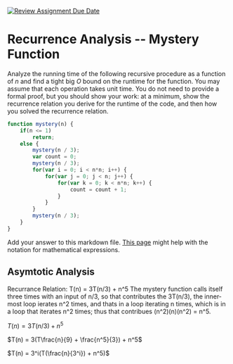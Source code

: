 [![Review Assignment Due Date](https://classroom.github.com/assets/deadline-readme-button-24ddc0f5d75046c5622901739e7c5dd533143b0c8e959d652212380cedb1ea36.svg)](https://classroom.github.com/a/OlW38W4k)
# Recurrence Analysis -- Mystery Function

Analyze the running time of the following recursive procedure as a function of
$n$ and find a tight big $O$ bound on the runtime for the function. You may
assume that each operation takes unit time. You do not need to provide a formal
proof, but you should show your work: at a minimum, show the recurrence relation
you derive for the runtime of the code, and then how you solved the recurrence
relation.

```javascript
function mystery(n) {
    if(n <= 1)
        return;
    else {
        mystery(n / 3);
        var count = 0;
        mystery(n / 3);
        for(var i = 0; i < n*n; i++) {
            for(var j = 0; j < n; j++) {
                for(var k = 0; k < n*n; k++) {
                    count = count + 1;
                }
            }
        }
        mystery(n / 3);
    }
}
```

Add your answer to this markdown file. [This
page](https://docs.github.com/en/get-started/writing-on-github/working-with-advanced-formatting/writing-mathematical-expressions)
might help with the notation for mathematical expressions.

## Asymtotic Analysis
Recurrance Relation: T(n) = 3T(n/3) + n^5
The mystery function calls itself three times with an input of n/3, so that contributes the 3T(n/3), the inner-most loop ierates n^2 times, and thats in a loop iterating n times, which is in a loop that iterates n^2 times; thus that contribues (n^2)(n)(n^2) = n^5.

$T(n) = 3T(n/3) + n^5$

$T(n) = 3(T\frac{n}{9} + \frac{n^5}{3}) + n^5$

$T(n) = 3^i(T(\frac{n}{3^i}) + n^5)$